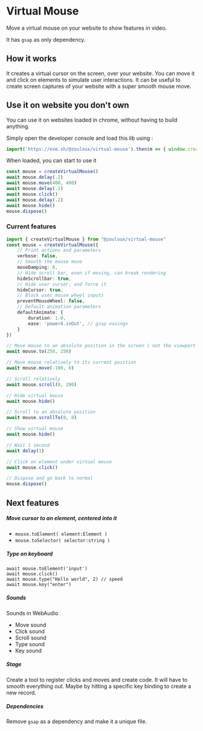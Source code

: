 # Virtual Mouse

Move a virtual mouse on your website to show features in video.

It has `gsap` as only dependency.

## How it works

It creates a virtual cursor on the screen, over your website.
You can move it and click on elements to simulate user interactions.
It can be useful to create screen captures of your website with a super smooth mouse move.

## Use it on website you don't own

You can use it on websites loaded in chrome, without having to build anything.

Simply open the developer console and load this lib using :
```typescript
import('https://esm.sh/@zouloux/virtual-mouse').then(m => { window.createVirtualMouse = m.createVirtualMouse; console.log("Loaded") })
```

When loaded, you can start to use it 
```typescript
const mouse = createVirtualMouse()
await mouse.delay(.2)
await mouse.move(400, 400)
await mouse.delay(.2)
await mouse.click()
await mouse.delay(.2)
await mouse.hide()
mouse.dispose()
```

### Current features

```typescript
import { createVirtualMouse } from "@zouloux/virtual-mouse"
const mouse = createVirtualMouse({
	// Print actions and parameters
	verbose: false,
	// Smooth the mouse move
	moveDamping: 0,
	// Hide scroll bar, even if moving, can break rendering
	hideScrollbar: true,
	// Hide user cursor, and force it
	hideCursor: true,
	// Block user mouse wheel inputs
	preventMouseWheel: false,
	// Default animation parameters
	defaultAnimate: {
		duration: 1.0,
		ease: 'power4.inOut', // gsap easings
	}
})

// Move mouse to an absolute position in the screen ( not the viewport )
await mouse.to(250, 250)

// Move mouse relatively to its current position
await mouse.move(-100, 0)

// Scroll relatively
await mouse.scroll(0, 200)

// Hide virtual mouse
await mouse.hide()

// Scroll to an absolute position
await mouse.scrollTo(0, 0)

// Show virtual mouse
await mouse.hide()

// Wait 1 second
await delay(1)

// Click on element under virtual mouse
await mouse.click()

// Dispose and go back to normal
mouse.dispose()
```

## Next features

##### Move cursor to an element, centered into it
- `mouse.toElement( element:Element )`
- `mouse.toSelector( selector:string )`

##### Type on keyboard

```
await mouse.toElement('input')
await mouse.click()
await mouse.type("Hello world", 2) // speed
await mouse.key("enter")
```

##### Sounds

Sounds in WebAudio

- Move sound
- Click sound
- Scroll sound
- Type sound
- Key sound

##### Stage

Create a tool to register clicks and moves and create code.
It will have to smooth everything out.
Maybe by hitting a specific key binding to create a new record.

##### Dependencies

Remove `gsap` as a dependency and make it a unique file.
